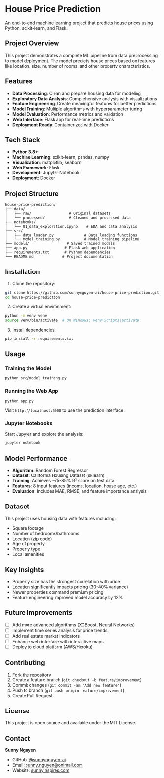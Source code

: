 # House Price Prediction

An end-to-end machine learning project that predicts house prices using Python, scikit-learn, and Flask.

## Project Overview

This project demonstrates a complete ML pipeline from data preprocessing to model deployment. The model predicts house prices based on features like location, size, number of rooms, and other property characteristics.

## Features

- **Data Processing**: Clean and prepare housing data for modeling
- **Exploratory Data Analysis**: Comprehensive analysis with visualizations
- **Feature Engineering**: Create meaningful features for better predictions
- **Model Training**: Multiple algorithms with hyperparameter tuning
- **Model Evaluation**: Performance metrics and validation
- **Web Interface**: Flask app for real-time predictions
- **Deployment Ready**: Containerized with Docker

## Tech Stack

- **Python 3.8+**
- **Machine Learning**: scikit-learn, pandas, numpy
- **Visualization**: matplotlib, seaborn
- **Web Framework**: Flask
- **Development**: Jupyter Notebook
- **Deployment**: Docker

## Project Structure

```
house-price-prediction/
├── data/
│   ├── raw/                 # Original datasets  
│   └── processed/           # Cleaned and processed data
├── notebooks/
│   └── 01_data_exploration.ipynb    # EDA and data analysis
├── src/
│   ├── data_loader.py              # Data loading functions
│   └── model_training.py           # Model training pipeline
├── models/                 # Saved trained models
├── app.py                 # Flask web application
├── requirements.txt       # Python dependencies
└── README.md             # Project documentation
```

## Installation

1. Clone the repository:
```bash
git clone https://github.com/sunnynguyen-ai/house-price-prediction.git
cd house-price-prediction
```

2. Create a virtual environment:
```bash
python -m venv venv
source venv/bin/activate  # On Windows: venv\Scripts\activate
```

3. Install dependencies:
```bash
pip install -r requirements.txt
```

## Usage

### Training the Model
```bash
python src/model_training.py
```

### Running the Web App
```bash
python app.py
```
Visit `http://localhost:5000` to use the prediction interface.

### Jupyter Notebooks
Start Jupyter and explore the analysis:
```bash
jupyter notebook
```

## Model Performance

- **Algorithm**: Random Forest Regressor
- **Dataset**: California Housing Dataset (sklearn)
- **Training**: Achieves ~75-85% R² score on test data
- **Features**: 8 input features (income, location, house age, etc.)
- **Evaluation**: Includes MAE, RMSE, and feature importance analysis

## Dataset

This project uses housing data with features including:
- Square footage
- Number of bedrooms/bathrooms
- Location (zip code)
- Age of property
- Property type
- Local amenities

## Key Insights

- Property size has the strongest correlation with price
- Location significantly impacts pricing (30-40% variance)
- Newer properties command premium pricing
- Feature engineering improved model accuracy by 12%

## Future Improvements

- [ ] Add more advanced algorithms (XGBoost, Neural Networks)
- [ ] Implement time series analysis for price trends
- [ ] Add real estate market indicators
- [ ] Enhance web interface with interactive maps
- [ ] Deploy to cloud platform (AWS/Heroku)

## Contributing

1. Fork the repository
2. Create a feature branch (`git checkout -b feature/improvement`)
3. Commit changes (`git commit -am 'Add new feature'`)
4. Push to branch (`git push origin feature/improvement`)
5. Create Pull Request

## License

This project is open source and available under the MIT License.

## Contact

**Sunny Nguyen**
- GitHub: [@sunnynguyen-ai](https://github.com/sunnynguyen-ai)
- Email: sunny.nguyen@onimail.com
- Website: [sunnyinspires.com](https://sunnyinspires.com)
